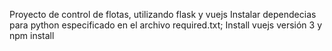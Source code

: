Proyecto de control de flotas, utilizando flask y vuejs
Instalar dependecias para python especificado en el archivo required.txt;
Install vuejs versión 3 y npm install
